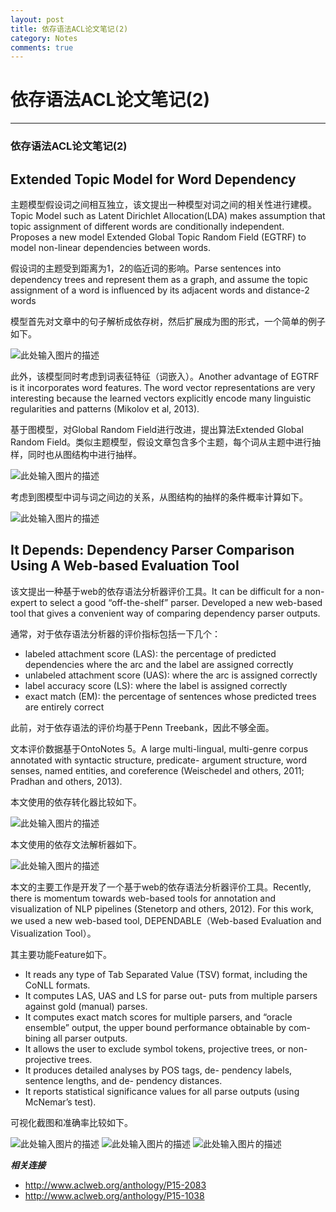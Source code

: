 ```yaml
---
layout: post
title: 依存语法ACL论文笔记(2)
category: Notes
comments: true
---
```


# 依存语法ACL论文笔记(2)

------

### 依存语法ACL论文笔记(2)

## **Extended Topic Model for Word Dependency**


主题模型假设词之间相互独立，该文提出一种模型对词之间的相关性进行建模。Topic Model such as Latent Dirichlet Allocation(LDA) makes assumption that topic assignment of different words are conditionally independent. Proposes a new model Extended Global Topic Random Field (EGTRF) to model non-linear dependencies between words.

假设词的主题受到距离为1，2的临近词的影响。Parse sentences into dependency trees and represent them as a graph, and assume the topic assignment of a word is influenced by its adjacent words and distance-2 words

模型首先对文章中的句子解析成依存树，然后扩展成为图的形式，一个简单的例子如下。

![此处输入图片的描述][1]

此外，该模型同时考虑到词表征特征（词嵌入）。Another advantage of EGTRF is it incorporates word features. The word vector representations are very interesting because the learned vectors explicitly encode many linguistic regularities and patterns (Mikolov et al, 2013).

基于图模型，对Global Random Field进行改进，提出算法Extended Global Random Field。类似主题模型，假设文章包含多个主题，每个词从主题中进行抽样，同时也从图结构中进行抽样。

![此处输入图片的描述][2]

考虑到图模型中词与词之间边的关系，从图结构的抽样的条件概率计算如下。

![此处输入图片的描述][3]


## **It Depends: Dependency Parser Comparison Using A Web-based Evaluation Tool**

该文提出一种基于web的依存语法分析器评价工具。It can be difficult for a non-expert to select a good “off-the-shelf” parser. Developed a new web-based tool that gives a convenient way of comparing dependency parser outputs.

通常，对于依存语法分析器的评价指标包括一下几个：

 - labeled attachment score (LAS): the percentage of predicted dependencies where the arc and the label are assigned correctly
 - unlabeled attachment score (UAS): where the arc is assigned correctly
 - label accuracy score (LS): where the label is assigned correctly
 - exact match (EM): the percentage of sentences whose predicted trees are entirely correct

此前，对于依存语法的评价均基于Penn Treebank，因此不够全面。

文本评价数据基于OntoNotes 5。A large multi-lingual, multi-genre corpus annotated with syntactic structure, predicate- argument structure, word senses, named entities, and coreference (Weischedel and others, 2011; Pradhan and others, 2013).

本文使用的依存转化器比较如下。

![此处输入图片的描述][4]

本文使用的依存文法解析器如下。

![此处输入图片的描述][5]

本文的主要工作是开发了一个基于web的依存语法分析器评价工具。Recently, there is momentum towards web-based tools for annotation and visualization of NLP pipelines (Stenetorp and others, 2012). For this work, we used a new web-based tool, DEPENDABLE（Web-based Evaluation and Visualization Tool）。

其主要功能Feature如下。

 - It reads any type of Tab Separated Value (TSV) format, including the CoNLL formats.
 - It computes LAS, UAS and LS for parse out- puts from multiple parsers against gold (manual) parses.
 - It computes exact match scores for multiple parsers, and “oracle ensemble” output, the upper bound performance obtainable by com- bining all parser outputs.
 - It allows the user to exclude symbol tokens, projective trees, or non-projective trees.
 - It produces detailed analyses by POS tags, de- pendency labels, sentence lengths, and de- pendency distances.
 - It reports statistical significance values for all parse outputs (using McNemar’s test).

可视化截图和准确率比较如下。

![此处输入图片的描述][6]
![此处输入图片的描述][7]
![此处输入图片的描述][8]

***相关连接***

 - <http://www.aclweb.org/anthology/P15-2083>
 - <http://www.aclweb.org/anthology/P15-1038>


  [1]: https://raw.githubusercontent.com/qiangsiwei/blog/gh-pages/_figures/2016-05-14-dependency_parsing/2016-05-14-dependency_parsing_1.png
  [2]: https://raw.githubusercontent.com/qiangsiwei/blog/gh-pages/_figures/2016-05-14-dependency_parsing/2016-05-14-dependency_parsing_2.png
  [3]: https://raw.githubusercontent.com/qiangsiwei/blog/gh-pages/_figures/2016-05-14-dependency_parsing/2016-05-14-dependency_parsing_3.png
  [4]: https://raw.githubusercontent.com/qiangsiwei/blog/gh-pages/_figures/2016-05-14-dependency_parsing/2016-05-14-dependency_parsing_4.png
  [5]: https://raw.githubusercontent.com/qiangsiwei/blog/gh-pages/_figures/2016-05-14-dependency_parsing/2016-05-14-dependency_parsing_5.png
  [6]: https://raw.githubusercontent.com/qiangsiwei/blog/gh-pages/_figures/2016-05-14-dependency_parsing/2016-05-14-dependency_parsing_6.png
  [7]: https://raw.githubusercontent.com/qiangsiwei/blog/gh-pages/_figures/2016-05-14-dependency_parsing/2016-05-14-dependency_parsing_7.png
  [8]: https://raw.githubusercontent.com/qiangsiwei/blog/gh-pages/_figures/2016-05-14-dependency_parsing/2016-05-14-dependency_parsing_8.png

